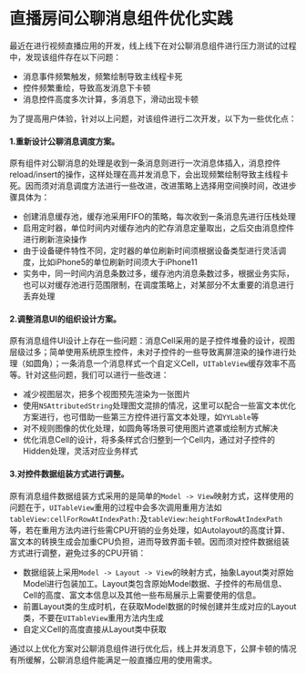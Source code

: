 # 直播房间公聊消息组件优化实践

最近在进行视频直播应用的开发，线上线下在对公聊消息组件进行压力测试的过程中，发现该组件存在以下问题：
- 消息事件频繁触发，频繁绘制导致主线程卡死
- 控件频繁重绘，导致高发消息下卡顿
- 消息控件高度多次计算，多消息下，滑动出现卡顿

为了提高用户体验，针对以上问题，对该组件进行二次开发，以下为一些优化点：

#### 1.重新设计公聊消息调度方案。

原有组件对公聊消息的处理是收到一条消息则进行一次消息体插入，消息控件reload/insert的操作，这样处理在高并发消息下，会出现频繁绘制导致主线程卡死。因而须对消息调度方法进行一些改进，改进策略上选择用空间换时间，改进步骤具体为：
- 创建消息缓存池，缓存池采用FIFO的策略，每次收到一条消息先进行压栈处理
- 启用定时器，单位时间内对缓存池内的贮存消息定量取出，之后交由消息控件进行刷新渲染操作
- 由于设备硬件特性不同，定时器的单位刷新时间须根据设备类型进行灵活调度，比如iPhone5的单位刷新时间须大于iPhone11
- 实务中，同一时间内消息条数过多，缓存池内消息条数过多，根据业务实际，也可以对缓存池进行范围限制，在调度策略上，对某部分不太重要的消息进行丢弃处理

#### 2.调整消息UI的组织设计方案。

原有消息组件UI设计上存在一些问题：消息Cell采用的是子控件堆叠的设计，视图层级过多；简单使用系统原生控件，未对子控件的一些导致离屏渲染的操作进行处理（如圆角）；一条消息一个消息样式一个自定义Cell，`UITableView`缓存效率不高等。针对这些问题，我们可以进行一些改进：
- 减少视图层次，把多个视图预先渲染为一张图片
- 使用`NSAttributedString`处理图文混排的情况，这里可以配合一些富文本优化方案进行，也可借助一些第三方控件进行富文本处理，如`YYLable`等
- 对不规则图像的优化处理，如圆角等场景可使用图片遮罩或绘制方式解决
- 优化消息Cell的设计，将多条样式合归整到一个Cell内，通过对子控件的Hidden处理，灵活对应业务样式

#### 3.对控件数据组装方式进行调整。

原有消息组件数据组装方式采用的是简单的`Model -> View`映射方式，这样使用的问题在于，`UITableView`重用的过程中会多次调用重用方法如`tableView:cellForRowAtIndexPath:`及`tableView:heightForRowAtIndexPath`等，若在重用方法内进行些需CPU开销的业务处理，如Autolayout的高度计算、富文本的转换生成会加重CPU负担，进而导致界面卡顿。因而须对控件数据组装方式进行调整，避免过多的CPU开销：

- 数据组装上采用`Model -> Layout -> View`的映射方式，抽象Layout类对原始Model进行包装加工。Layout类包含原始Model数据、子控件的布局信息、Cell的高度、富文本信息以及其他一些布局展示上需要使用的信息。
- 前置Layout类的生成时机，在获取Model数据的时候创建并生成对应的Layout类，不要在`UITableView`重用方法内生成
- 自定义Cell的高度直接从Layout类中获取

通过以上优化方案对公聊消息组件进行优化后，线上并发消息下，公屏卡顿的情况有所缓解，公聊消息组件能满足一般直播应用的使用需求。

